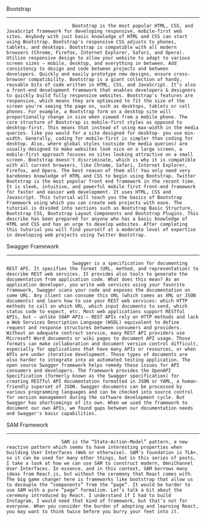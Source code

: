 Bootstrap
*********

							Bootstrap is the most popular HTML, CSS, and JavaScript framework for developing responsive, mobile-first web sites. Anybody with just basic knowledge of HTML and CSS can start using Bootstrap. Bootstrap's responsive CSS adjusts to phones, tablets, and desktops. Bootstrap is compatible with all modern browsers (Chrome, Firefox, Internet Explorer, Safari, and Opera). Utilize responsive design to allow your website to adapt to various screen sizes – mobile, desktop, and everything in between. Add consistency to design and code between projects and between developers. Quickly and easily prototype new designs, ensure cross-browser compatibility. Bootstrap is a giant collection of handy, reusable bits of code written in HTML, CSS, and JavaScript. It’s also a front-end development framework that enables developers & designers to quickly build fully responsive websites. Bootstrap's features are responsive, which means they are optimized to fit the size of the screen you're seeing the page on, such as desktops, tablets or cell phones. For example, a Bootstrap form on a desktop site will proportionally change in size when viewed from a mobile phone. The core structure of Bootstrap is mobile-first styles as opposed to desktop-first. This means that instead of using max-width in the media queries- like you would for a site designed for desktop- you use min-width. Generally, coding for mobile-first is simpler than coding for desktop. Also, where global styles (outside the media queries) are usually designed to make websites look nice on a large screen, a mobile-first approach focuses on sites looking attractive on a small screen. Bootstrap doesn't discriminate, which is why it is compatible with all current browsers, like Chrome, Safari, Internet Explorer, Firefox, and Opera. The best reason of them all! You only need very barebones knowledge of HTML and CSS to begin using Bootstrap. Twitter Bootstrap is the most popular front end framework in the recent time. It is sleek, intuitive, and powerful mobile first front-end framework for faster and easier web development. It uses HTML, CSS and Javascript. This tutorial will teach you the basics of Bootstrap Framework using which you can create web projects with ease. The tutorial is divided into sections such as Bootstrap Basic Structure, Bootstrap CSS, Bootstrap Layout Components and Bootstrap Plugins. This describe has been prepared for anyone who has a basic knowledge of HTML and CSS and has an urge to develop websites. After completing this tutorial you will find yourself at a moderate level of expertise in developing web projects using Twitter Bootstrap.

Swagger Framework
*****************

							Swagger is a specification for documenting REST API. It specifies the format (URL, method, and representation) to describe REST web services. It provides also tools to generate the documentation from application code. What does this mean? As an application developer, you write web services using your favorite framework, Swagger scans your code and exposes the documentation on some URL. Any client can consume this URL (which comes as XML or JSON documents) and learn how to use your REST web services: which HTTP methods to call on which URL, which input documents to send, which status code to expect, etc. Most web applications support RESTful APIs, but — unlike SOAP APIs — REST APIs rely on HTTP methods and lack a Web Services Description Language (WSDL) equivalent to define request and response structures between consumers and providers. Without an adequate contract service, many REST API providers use Microsoft Word documents or wiki pages to document API usage. Those formats can make collaboration and document version control difficult, especially for applications that have many APIs or resources, or when APIs are under iterative development. Those types of documents are also harder to integrate into an automated testing application. The open source Swagger framework helps remedy these issues for API consumers and developers. The framework provides the OpenAPI Specification (formerly known as the Swagger specification) for creating RESTful API documentation formatted in JSON or YAML, a human-friendly superset of JSON. Swagger documents can be processed by various programming languages and can be checked into source control for version management during the software development cycle. But Swagger has shortcomings of its own. When we used the framework to document our own APIs, we found gaps between our documentation needs and Swagger's basic capabilities. 


SAM Framework
*************

						SAM is the “State-Action-Model” pattern, a new reactive pattern which seems to have interesting properties when building User Interfaces (Web or otherwise). SAM’s foundation is TLA+, so it can be used for many other things, but in this series of posts, I take a look at how we can use SAM to construct modern, OmniChannel User Interfaces. In essence, and in this context, SAM borrows many ideas from React.js, but without the ceremony that React comes with. The big game changer here is frameworks like bootstrap that allow us to decouple the “components” from the “page”. It would be harder to use SAM with a pure “page” formalism. Let’s talk a bit about the ceremony introduced by React. I understand if I had to build Instagram, I would need that kind of framework, but that’s not for everyone. When you consider the burden of adopting and learning React, you may want to think twice before you burry your feet into it. 
